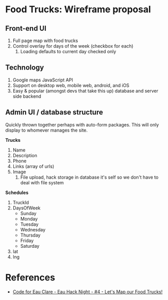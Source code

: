 # Food Trucks: Wireframe proposal

## Front-end UI

1. Full page map with food trucks
1. Control overlay for days of the week (checkbox for each)
    1. Loading defaults to current day checked only

## Technology

1. Google maps JavaScript API
1. Support on desktop web, mobile web, android, and iOS
1. Easy & popular (amongst devs that take this up) database and server side backend

## Admin UI / database structure

Quickly thrown together perhaps with auto-form packages. This will only display to whomever manages the site.

**Trucks**

1. Name
1. Description
1. Phone
1. Links (array of urls)
1. Image
    1. File upload, hack storage in database it's self so we don't have to deal with file system

**Schedules**

1. TruckId
1. DaysOfWeek
    * Sunday
    * Monday
    * Tuesday
    * Wednesday
    * Thursday
    * Friday
    * Saturday
1. lat
1. lng

# References

* [Code for Eau Clare - Eau Hack Night - #4 - Let's Map our Food Trucks!](https://docs.google.com/document/d/1RBFx_S-Z7D7GeBGQFHzdSiD4s_yqPjvIQlwUWH80OEQ/edit#)
